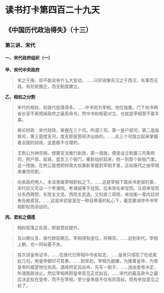 读书打卡第四百二十九天
===

《中国历代政治得失》（十三）
---
### 第三讲、宋代

#### 一、宋代政府组织（一）

**甲、宋代中央政府**

> 宋之于唐，却不能说有什么大变动。……只好说像东汉之于西汉，有事而无政。有形势推迁，而无制度建立。

**乙、相权之分割**

> 宋代的相权，较唐代低落得多。……中书则为宰相，地位独重。门下尚书两省长官不再预闻政府之最高命令。然中书和枢密对立，也就是宰相管不着军事。

> 再论财政：宋代财政，掌握在三个司。所谓三司，第一是户部司，第二是盐铁司，第三是度支司，度支即是管经济出纳的。……此三个司独立起来掌握着全国的财政，这是极不合理的。

> 王荆公为神宗相，想要变法推行新政，第一措施，便是设立制置三司条例司，把户部、盐铁、度支三个衙门，重新组织起来，统一到那个新衙门里。这一措施，在荆公是想把财政大权重新掌握到宰相手里，正如唐代之由宰相来兼领司职。

> 向来政府用人，本该隶属宰相职权之下。……这是宰相下面尚书吏部的事，宋代却又另设一个考课院。考课就等于铨叙。后来改名审官院。又把审官院分东西两院，东院主文选，西院主武选。又别直三班院，来铨衡一辈内廷供奉及殿直官。……这是宋初皇室在一种自卑感的私心下，蓄意要减夺中书宰相职权而添设的。

**丙、君权之侵揽**

> 相权低落之反面，即是君权提升。

> 及以朝仪言，唐代群臣朝见，宰相得有座位，并赐茶。……迨到宋代，宰相上朝，也一同站着不坐。

> 其次讲皇帝诏书，……在唐代归宰相中书省拟定，……皇帝只侵揽了在纸尾批几句，用皇帝御印可其奏，……到宋初，宰相为避嫌，为推尊皇帝，为使皇帝的威望地位抬高，遇政府定旨出命，先写一劄子，……送由皇帝决定，所谓面取进止。然后宰相再照皇帝意见正式拟旨。……宋代的最高政令之最后决定权在皇帝，而不在宰相，至少皇帝就不仅有同意权，而有参加意见之权了。
